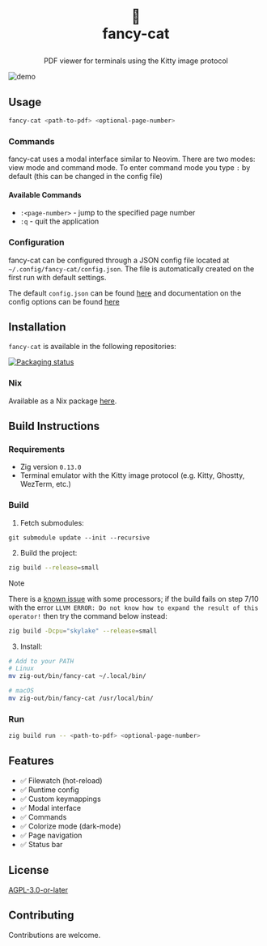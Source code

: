 <h1>
<p align="center">
  📑
  <br>fancy-cat
</h1>
  <p align="center">
    PDF viewer for terminals using the Kitty image protocol
    <br />
  </p>
</p>

![demo](https://github.com/user-attachments/assets/b1edc9d2-3b1f-437d-9b48-c196d22fcbbd)

## Usage

```sh
fancy-cat <path-to-pdf> <optional-page-number>
```

### Commands

fancy-cat uses a modal interface similar to Neovim. There are two modes: view mode and command mode. To enter command mode you type `:` by default (this can be changed in the config file)

#### Available Commands

- `:<page-number>` - jump to the specified page number
- `:q` - quit the application

### Configuration

fancy-cat can be configured through a JSON config file located at `~/.config/fancy-cat/config.json`. The file is automatically created on the first run with default settings.

The default `config.json` can be found [here](./src/config/config.json) and documentation on the config options can be found [here](./docs/config.md)

## Installation

`fancy-cat` is available in the following repositories:

[![Packaging status](https://repology.org/badge/vertical-allrepos/fancy-cat.svg?columns=3&header=fancy-cat)](https://repology.org/project/fancy-cat/versions)

### Nix

Available as a Nix package [here](https://github.com/freref/fancy-cat-nix).

## Build Instructions

### Requirements

- Zig version `0.13.0`
- Terminal emulator with the Kitty image protocol (e.g. Kitty, Ghostty, WezTerm, etc.)

### Build

1. Fetch submodules:

```
git submodule update --init --recursive
```

2. Build the project:

```sh
zig build --release=small
```

> [!NOTE]
> There is a [known issue](https://github.com/freref/fancy-cat/issues/18) with some processors; if the build fails on step 7/10 with the error `LLVM ERROR: Do not know how to expand the result of this operator!` then try the command below instead:
>
> ```sh
> zig build -Dcpu="skylake" --release=small
> ```

3. Install:

```sh
# Add to your PATH
# Linux
mv zig-out/bin/fancy-cat ~/.local/bin/

# macOS
mv zig-out/bin/fancy-cat /usr/local/bin/
```

### Run

```sh
zig build run -- <path-to-pdf> <optional-page-number>
```

## Features

- ✅ Filewatch (hot-reload)
- ✅ Runtime config
- ✅ Custom keymappings
- ✅ Modal interface
- ✅ Commands
- ✅ Colorize mode (dark-mode)
- ✅ Page navigation
- ✅ Status bar

## License

[AGPL-3.0-or-later](https://spdx.org/licenses/AGPL-3.0-or-later.html)

## Contributing

Contributions are welcome.
